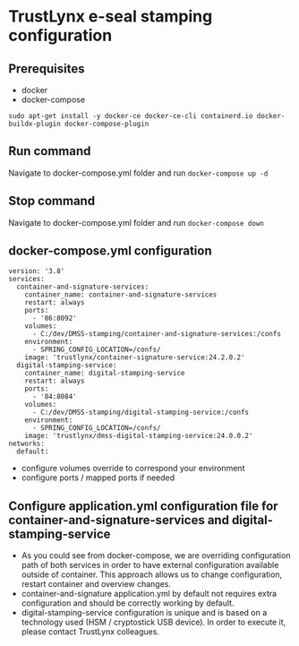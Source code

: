 # TrustLynx e-seal stamping configuration
## Prerequisites
- docker
- docker-compose
```
sudo apt-get install -y docker-ce docker-ce-cli containerd.io docker-buildx-plugin docker-compose-plugin
```
## Run command
Navigate to docker-compose.yml folder and run ```docker-compose up -d```
## Stop command
Navigate to docker-compose.yml folder and run ```docker-compose down```
## docker-compose.yml configuration
```
version: '3.8'
services:
  container-and-signature-services:
    container_name: container-and-signature-services
    restart: always
    ports:
      - '86:8092'
    volumes:
      - C:/dev/DMSS-stamping/container-and-signature-services:/confs
    environment:
      - SPRING_CONFIG_LOCATION=/confs/
    image: 'trustlynx/container-signature-service:24.2.0.2'
  digital-stamping-service:
    container_name: digital-stamping-service
    restart: always
    ports:
      - '84:8084'
    volumes:
      - C:/dev/DMSS-stamping/digital-stamping-service:/confs
    environment:
      - SPRING_CONFIG_LOCATION=/confs/
    image: 'trustlynx/dmss-digital-stamping-service:24.0.0.2'
networks:
  default:
```
- configure volumes override to correspond your environment
- configure ports / mapped ports if needed
## Configure application.yml configuration file for container-and-signature-services and digital-stamping-service
- As you could see from docker-compose, we are overriding configuration path of both services in order to have external configuration available outside of container. This approach allows us to change configuration, restart container and overview changes.
- container-and-signature application.yml by default not requires extra configuration and should be correctly working by default.
- digital-stamping-service configuration is unique and is based on a technology used (HSM / cryptostick USB device). In order to execute it, please contact TrustLynx colleagues.
